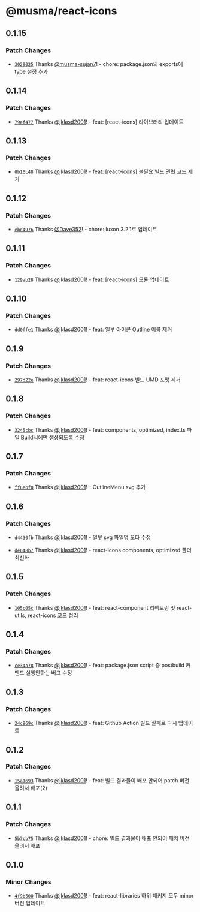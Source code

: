 # @musma/react-icons

## 0.1.15

### Patch Changes

- [`3029025`](https://github.com/Musma/react-libraries/commit/3029025d26c933e022687b16930c81e7cc40f8b4) Thanks [@musma-sujan7](https://github.com/musma-sujan7)! - chore: package.json의 exports에 type 설정 추가

## 0.1.14

### Patch Changes

- [`79ef477`](https://github.com/Musma/react-libraries/commit/79ef47736562ea0e1904fbdd4c0f646dee7329eb) Thanks [@jklasd2001](https://github.com/jklasd2001)! - feat: [react-icons] 라이브러리 업데이트

## 0.1.13

### Patch Changes

- [`0b16c48`](https://github.com/Musma/react-libraries/commit/0b16c48c4afaebe5b769d129f95ab95558f73ef5) Thanks [@jklasd2001](https://github.com/jklasd2001)! - feat: [react-icons] 불필요 빌드 관련 코드 제거

## 0.1.12

### Patch Changes

- [`ebd4976`](https://github.com/Musma/react-libraries/commit/ebd4976a59245d11adc08e55e6f5deb1c2d85df0) Thanks [@Dave352](https://github.com/Dave352)! - chore: luxon 3.2.1로 업데이트

## 0.1.11

### Patch Changes

- [`129ab28`](https://github.com/Musma/react-libraries/commit/129ab28a0c3df5e5f222ea4f7984df11a862bca6) Thanks [@jklasd2001](https://github.com/jklasd2001)! - feat: [react-icons] 모듈 업데이트

## 0.1.10

### Patch Changes

- [`dd0ffe1`](https://github.com/Musma/react-libraries/commit/dd0ffe1f9866f0878af538c7e7cbe75c150b2da9) Thanks [@jklasd2001](https://github.com/jklasd2001)! - feat: 일부 아이콘 Outline 이름 제거

## 0.1.9

### Patch Changes

- [`297d22e`](https://github.com/Musma/react-libraries/commit/297d22e651c79ea60efad9ee68dcad068fe4bb17) Thanks [@jklasd2001](https://github.com/jklasd2001)! - feat: react-icons 빌드 UMD 포맷 제거

## 0.1.8

### Patch Changes

- [`3245cbc`](https://github.com/Musma/react-libraries/commit/3245cbc3984af0d5cf7f0bb9d332bfa4b53ba8e7) Thanks [@jklasd2001](https://github.com/jklasd2001)! - feat: components, optimized, index.ts 파일 Build시에만 생성되도록 수정

## 0.1.7

### Patch Changes

- [`ff6ebf0`](https://github.com/Musma/react-libraries/commit/ff6ebf0224db88b55e35bb83e5a14ba5d4d3d758) Thanks [@jklasd2001](https://github.com/jklasd2001)! - OutlineMenu.svg 추가

## 0.1.6

### Patch Changes

- [`d4430fb`](https://github.com/Musma/react-libraries/commit/d4430fba2712acb0f696c3d33e82a770227a0eac) Thanks [@jklasd2001](https://github.com/jklasd2001)! - 일부 svg 파일명 오타 수정

- [`de648b7`](https://github.com/Musma/react-libraries/commit/de648b79e4247fe86ec2fe03e6721d40c07ad6fe) Thanks [@jklasd2001](https://github.com/jklasd2001)! - react-icons components, optimized 폴더 최신화

## 0.1.5

### Patch Changes

- [`105c05c`](https://github.com/Musma/react-libraries/commit/105c05c3e87c255a7ea69d6565f0c978df02240f) Thanks [@jklasd2001](https://github.com/jklasd2001)! - feat: react-component 리팩토링 및 react-utils, react-icons 코드 정리

## 0.1.4

### Patch Changes

- [`ce34a78`](https://github.com/Musma/react-libraries/commit/ce34a78a11a4f8b93035f743e0f5b6df3a04f0fe) Thanks [@jklasd2001](https://github.com/jklasd2001)! - feat: package.json script 중 postbuild 커맨드 실행안하는 버그 수정

## 0.1.3

### Patch Changes

- [`24c969c`](https://github.com/Musma/react-libraries/commit/24c969cd660d83cc4c62e511f93cbc90723e9de7) Thanks [@jklasd2001](https://github.com/jklasd2001)! - feat: Github Action 빌드 실패로 다시 업데이트

## 0.1.2

### Patch Changes

- [`15a1693`](https://github.com/Musma/react-libraries/commit/15a169352ba53a50a5516f2d85b9d01d855db640) Thanks [@jklasd2001](https://github.com/jklasd2001)! - feat: 빌드 결과물이 배포 안되어 patch 버전 올려서 배포(2)

## 0.1.1

### Patch Changes

- [`5b7cb75`](https://github.com/Musma/react-libraries/commit/5b7cb75c6573f1423f3286b7aa37b0c0fff28ff0) Thanks [@jklasd2001](https://github.com/jklasd2001)! - chore: 빌드 결과물이 배포 안되어 패치 버전 올려서 배포

## 0.1.0

### Minor Changes

- [`4f9b500`](https://github.com/Musma/react-libraries/commit/4f9b50045ee1a77e1ce72bd3f34906e2c7c52776) Thanks [@jklasd2001](https://github.com/jklasd2001)! - feat: react-libraries 하위 패키지 모두 minor 버전 업데이트
